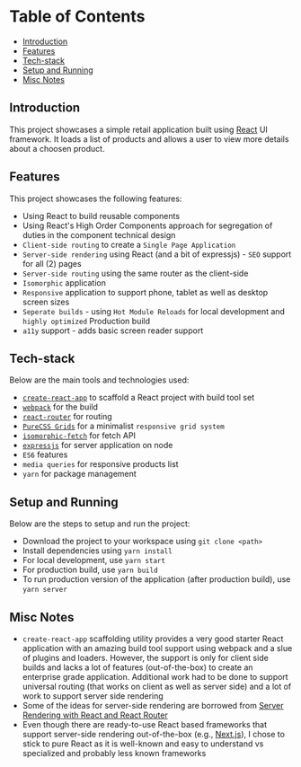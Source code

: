 # Table of Contents

- [Introduction](#introduction)
- [Features](#features)
- [Tech-stack](#tech-stack)
- [Setup and Running](#setup-and-running)
- [Misc Notes](#misc-notes)

## Introduction

This project showcases a simple retail application built using [React](https://reactjs.org/) UI framework.
It loads a list of products and allows a user to view more details about a choosen product.

## Features

This project showcases the following features:

* Using React to build reusable components
* Using React's High Order Components approach for segregation of duties in the component technical design
* `Client-side routing` to create a `Single Page Application`
* `Server-side rendering` using React (and a bit of expressjs) - `SEO` support for all (2) pages
* `Server-side routing` using the same router as the client-side
* `Isomorphic` application
* `Responsive` application to support phone, tablet as well as desktop screen sizes
* `Seperate builds` - using `Hot Module Reloads` for local development and `highly optimized` Production build
* `a11y` support - adds basic screen reader support  

## Tech-stack

Below are the main tools and technologies used:

* [`create-react-app`](https://github.com/facebookincubator/create-react-app) to scaffold a React project with build tool set
* [`webpack`](https://webpack.js.org/) for the build
* [`react-router`](https://github.com/ReactTraining/react-router) for routing
* [`PureCSS Grids`](https://purecss.io/grids/) for a minimalist `responsive grid system`
* [`isomorphic-fetch`](https://github.com/matthew-andrews/isomorphic-fetch) for fetch API
* [`expressjs`](http://expressjs.com/) for server application on node  
* `ES6` features
* `media queries` for responsive products list
* `yarn` for package management


## Setup and Running

Below are the steps to setup and run the project:

* Download the project to your workspace using ```git clone <path>```
* Install dependencies using ```yarn install```
* For local development, use ```yarn start```
* For production build, use ```yarn build```
* To run production version of the application (after production build), use ```yarn server```


## Misc Notes

* `create-react-app` scaffolding utility provides a very good starter React application with an 
amazing build tool support using webpack and a slue of plugins and loaders. However, the support is only 
for client side builds and lacks a lot of features (out-of-the-box) to create an enterprise grade application.
Additional work had to be done to support universal routing (that works on client as well as server side) 
and a lot of work to support server side rendering
* Some of the ideas for server-side rendering are borrowed from 
	[Server Rendering with React and React Router](https://tylermcginnis.com/react-router-server-rendering/)
* Even though there are ready-to-use React based frameworks that support server-side rendering out-of-the-box 
(e.g., [Next.js](https://github.com/zeit/next.js/)), 
I chose to stick to pure React as it is well-known and easy to understand vs specialized and probably less known 
frameworks
